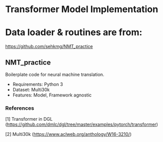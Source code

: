 # Transformer Model Implementation

# Data loader & routines are from:
https://github.com/sehkmg/NMT_practice

## NMT_practice
Boilerplate code for neural machine translation.

* Requirements: Python 3
* Dataset: Multi30k
* Features: Model, Framework agnostic

### References
[1] Transformer in DGL (https://github.com/dmlc/dgl/tree/master/examples/pytorch/transformer)

[2] Multi30k (https://www.aclweb.org/anthology/W16-3210/)
